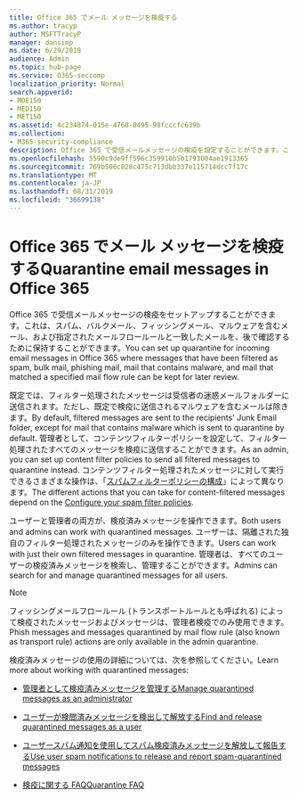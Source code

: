 ```yaml
---
title: Office 365 でメール メッセージを検疫する
ms.author: tracyp
author: MSFTTracyP
manager: dansimp
ms.date: 6/29/2018
audience: Admin
ms.topic: hub-page
ms.service: O365-seccomp
localization_priority: Normal
search.appverid:
- MOE150
- MED150
- MET150
ms.assetid: 4c234874-015e-4768-8495-98fcccfc639b
ms.collection:
- M365-security-compliance
description: Office 365 で受信メールメッセージの検疫を設定することができます。これは、スパム、バルク、フィッシングメール、マルウェアとしてフィルター処理された受信メールメッセージを後で確認するために保持することができます。
ms.openlocfilehash: 5590c9de9ff596c359910b5b1793004ae1913365
ms.sourcegitcommit: 769b506c828c475c713dbb337e115714dcc7f17c
ms.translationtype: MT
ms.contentlocale: ja-JP
ms.lasthandoff: 08/31/2019
ms.locfileid: "36699138"
---
```

# <a name="quarantine-email-messages-in-office-365"></a><span data-ttu-id="52d7e-103">Office 365 でメール メッセージを検疫する</span><span class="sxs-lookup"><span data-stu-id="52d7e-103">Quarantine email messages in Office 365</span></span>

<span data-ttu-id="52d7e-104">Office 365 で受信メールメッセージの検疫をセットアップすることができます。これは、スパム、バルクメール、フィッシングメール、マルウェアを含むメール、および指定されたメールフロールールと一致したメールを、後で確認するために保持することができます。</span><span class="sxs-lookup"><span data-stu-id="52d7e-104">You can set up quarantine for incoming email messages in Office 365 where messages that have been filtered as spam, bulk mail, phishing mail, mail that contains malware, and mail that matched a specified mail flow rule can be kept for later review.</span></span>
  
<span data-ttu-id="52d7e-105">既定では、フィルター処理されたメッセージは受信者の迷惑メールフォルダーに送信されます。ただし、既定で検疫に送信されるマルウェアを含むメールは除きます。</span><span class="sxs-lookup"><span data-stu-id="52d7e-105">By default, filtered messages are sent to the recipients' Junk Email folder, except for mail that contains malware which is sent to quarantine by default.</span></span> <span data-ttu-id="52d7e-106">管理者として、コンテンツフィルターポリシーを設定して、フィルター処理されたすべてのメッセージを検疫に送信することができます。</span><span class="sxs-lookup"><span data-stu-id="52d7e-106">As an admin, you can set up content filter policies to send all filtered messages to quarantine instead.</span></span> <span data-ttu-id="52d7e-107">コンテンツフィルター処理されたメッセージに対して実行できるさまざまな操作は、「[スパムフィルターポリシーの構成](configure-your-spam-filter-policies.md)」によって異なります。</span><span class="sxs-lookup"><span data-stu-id="52d7e-107">The different actions that you can take for content-filtered messages depend on the [Configure your spam filter policies](configure-your-spam-filter-policies.md).</span></span>
  
<span data-ttu-id="52d7e-108">ユーザーと管理者の両方が、検疫済みメッセージを操作できます。</span><span class="sxs-lookup"><span data-stu-id="52d7e-108">Both users and admins can work with quarantined messages.</span></span> <span data-ttu-id="52d7e-109">ユーザーは、隔離された独自のフィルター処理されたメッセージのみを操作できます。</span><span class="sxs-lookup"><span data-stu-id="52d7e-109">Users can work with just their own filtered messages in quarantine.</span></span> <span data-ttu-id="52d7e-110">管理者は、すべてのユーザーの検疫済みメッセージを検索し、管理することができます。</span><span class="sxs-lookup"><span data-stu-id="52d7e-110">Admins can search for and manage quarantined messages for all users.</span></span>

> [!NOTE]
> <span data-ttu-id="52d7e-111">フィッシングメールフロールール (トランスポートルールとも呼ばれる) によって検疫されたメッセージおよびメッセージは、管理者検疫でのみ使用できます。</span><span class="sxs-lookup"><span data-stu-id="52d7e-111">Phish messages and messages quarantined by mail flow rule (also known as transport rule) actions are only available in the admin quarantine.</span></span>
  
<span data-ttu-id="52d7e-112">検疫済みメッセージの使用の詳細については、次を参照してください。</span><span class="sxs-lookup"><span data-stu-id="52d7e-112">Learn more about working with quarantined messages:</span></span>
  
- [<span data-ttu-id="52d7e-113">管理者として検疫済みメッセージを管理する</span><span class="sxs-lookup"><span data-stu-id="52d7e-113">Manage quarantined messages as an administrator</span></span>](manage-quarantined-messages-and-files.md)

- [<span data-ttu-id="52d7e-114">ユーザーが検閲済みメッセージを検出して解放する</span><span class="sxs-lookup"><span data-stu-id="52d7e-114">Find and release quarantined messages as a user</span></span>](find-and-release-quarantined-messages-as-a-user.md)

- [<span data-ttu-id="52d7e-115">ユーザースパム通知を使用してスパム検疫済みメッセージを解放して報告する</span><span class="sxs-lookup"><span data-stu-id="52d7e-115">Use user spam notifications to release and report spam-quarantined messages</span></span>](use-spam-notifications-to-release-and-report-quarantined-messages.md)

- [<span data-ttu-id="52d7e-116">検疫に関する FAQ</span><span class="sxs-lookup"><span data-stu-id="52d7e-116">Quarantine FAQ</span></span>](quarantine-faq.md)
